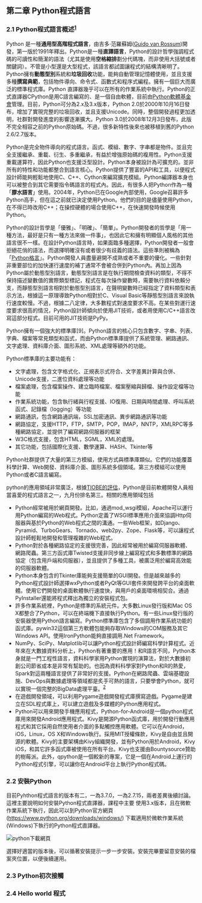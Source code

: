 ## 第二章 Python程式語言

### 2.1 Python程式語言概述<sup>[1]</sup>
Python 是一種**通用型高階程式語言**，由吉多·范羅蘇姆([Guido van Rossum](https://zh.wikipedia.org/zh-tw/%E5%90%89%E5%A4%9A%C2%B7%E8%8C%83%E7%BD%97%E8%8B%8F%E5%A7%86))開發，第一版於1991年釋出。Python是一種**直譯語言**，Python的設計哲學強調程式碼的可讀性和簡潔的語法（尤其是使用**空格縮排**劃分代碼塊，而非使用大括號或者關鍵詞）。不管是小型還是大型程式，該語言都試圖讓程式的結構清晰明了。Python擁有**動態型別**系統和**垃圾回收**功能，能夠自動管理記憶體使用，並且支援多種**撰寫典範**，包括物件導向、命令式、函數式和程序式編程。擁有一個巨大而廣泛的標準程式庫。Python 直譯器幾乎可以在所有的作業系統中執行。Python的正式直譯器CPython是用C語言編寫的、是一個自由軟體，目前由[Python軟體基金會](http://python.org)管理。目前，Python可分為2.x及3.x版本，Python 2.0於2000年10月16日發布，增加了實現完整的垃圾回收，並且支援Unicode。同時，整個開發過程更加透明，社群對開發進度的影響逐漸擴大。Python 3.0於2008年12月3日發布，此版不完全相容之前的Python原始碼。不過，很多新特性後來也被移植到舊的Python 2.6/2.7版本。

Python是完全物件導向的程式語言。函式、模組、數字、字串都是物件。並且完全支援繼承、重載、衍生、多重繼承，有益於增強原始碼的複用性。Python支援重載運算符，因此Python也支援泛型設計。Python本身被設計為可擴充的。並非所有的特性和功能都整合到語言核心。Python提供了豐富的API和工具，以便程式設計師能夠輕鬆地使用C、C++、Cython來編寫擴充模組。Python編譯器本身也可以被整合到其它需要指令碼語言的程式內。因此，有很多人把Python作為一種「**膠水語言**」使用。2004年，Python已在Google內部使用，Google召募許多Python高手，但在這之前就已決定使用Python。他們的目的是儘量使用Python，在不得已時改用C++；在操控硬體的場合使用C++，在快速開發時候使用Python。

Python的設計哲學是「優雅」、「明確」、「簡單」。Python開發者的哲學是「用一種方法，最好是只有一種方法來做一件事」，也因此它和擁有明顯個人風格的其他語言很不一樣。在設計Python語言時，如果面臨多種選擇，Python開發者一般會拒絕花俏的語法，而選擇明確沒有或者很少有歧義的語法。這些準則被稱為「[Python格言](http://wiki.python.org.tw/The%20Zen%20Of%20Python)」。Python開發人員盡量避開不成熟或者不重要的優化。一些針對非重要部位的加快運行速度的補丁通常不會被合併到Python內。再加上因為Python屬於動態型別語言，動態型別語言是在執行期間檢查資料的類型，不得不保持描述變數值的實際類型標記，程式在每次操作變數時，需要執行資料依賴分支，而靜態型別語言相對於動態型別語言，在聲明變數時已經指定了資料類型和表示方法，根據這一原理導致Python相對於C、Visual Basic等靜態型別語言來說執行速度較慢。不過，根據二八定律，大多數程式對速度要求不高。在某些對運行速度要求很高的情況，Python設計師傾向於使用JIT技術，或者用使用C/C++語言改寫這部分程式。目前可用的JIT技術是PyPy。

Python擁有一個強大的標準庫[9]。Python語言的核心只包含數字、字串、列表、字典、檔案等常見類型和函式，而由Python標準庫提供了系統管理、網路通訊、文字處理、資料庫介面、圖形系統、XML處理等額外的功能。

Python標準庫的主要功能有：

* 文字處理，包含文字格式化、正規表示式符合、文字差異計算與合併、Unicode支援，二進位資料處理等功能
* 檔案處理，包含檔案操作、建立臨時檔案、檔案壓縮與歸檔、操作設定檔等功能
* 作業系統功能，包含執行緒與行程支援、IO復用、日期與時間處理、呼叫系統函式、記錄檔（logging）等功能
* 網路通訊，包含網路通訊端，SSL加密通訊、異步網路通訊等功能
* 網路協定，支援HTTP，FTP，SMTP，POP，IMAP，NNTP，XMLRPC等多種網路協定，並提供了編寫網路伺服器的框架
* W3C格式支援，包含HTML，SGML，XML的處理。
* 其它功能，包括國際化支援、數學運算、HASH、Tkinter等

Python社群提供了大量的第三方模組，使用方式與標準庫類似。它們的功能覆蓋科學計算、Web開發、資料庫介面、圖形系統多個領域。第三方模組可以使用Python或者C語言編寫。

python的應用領域非常廣泛，根據[TIOBE的評估](https://www.tiobe.com/tiobe-index/)，Python是目前軟體開發人員相當喜愛的程式語言之一，九月份排名第三。相關的應用領域包括

* Python經常被用於網頁開發。比如，通過mod_wsgi模組，Apache可以運行用Python編寫的Web程式。Python定義了WSGI標準應用介面來協調Http伺服器與基於Python的Web程式之間的溝通。一些Web框架，如Django、Pyramid、TurboGears、Tornado、web2py、Zope、Flask等，可以讓程式設計師輕鬆地開發和管理複雜的Web程式。
* Python對於各種網路協定的支援很完善，因此經常被用於編寫伺服器軟體、網路爬蟲。第三方函式庫Twisted支援非同步線上編寫程式和多數標準的網路協定（包含用戶端和伺服器），並且提供了多種工具，被廣泛用於編寫高效能的伺服器軟體。
* Python本身包含的Tkinter庫能夠支援簡單的GUI開發。但是越來越多的Python程式設計師選擇wxPython或者PyQt等GUI套件來開發跨平台的桌面軟體。使用它們開發的桌面軟體執行速度快，與用戶的桌面環境相契合。通過PyInstaller還能將程式釋出為獨立的安裝程式包。
* 許多作業系統裡，Python是標準的系統元件。大多數Linux發行版和Mac OS X都整合了Python，可以在終端機下直接執行Python。有一些Linux發行版的安裝器使用Python語言編寫。Python標準庫包含了多個調用作業系統功能的函式庫。pywin32這個第三方軟體包能夠存取Windows的COM服務及其它Windows API。使用IronPython能夠直接調用.Net Framework。
* NumPy、SciPy、Matplotlib可以讓Python程式設計師編寫科學計算程式。近年來在大數據資料分析上，Python有著重要的應用！和R語言不同，Python本身就是一門工程性語言，資料科學家用Python實現的演算法，對於大數據初創公司節省成本是非常有幫助的。也因為資料科學家對Python和R的熱愛，Spark對這兩種語言提供了非常好的支援。Python在網路爬蟲、雲端基礎設施、DevOps與數據處理等領域都是炙手可熱的語言，只要學會Python，就可以實現一個完整的BigData處理平臺。<sup>[2]</sup>
* 在遊戲開發領域，可以利用Pygame遊戲開發程式庫撰寫遊戲。Pygame是建立在SDL程式庫上，可以建立遊戲及多媒體的Python應用程式。
* Python可以用來開發手機應用程式，Python-for-Android是一個python程式庫用來開發Android應用程式。Kivy是開源Python函式庫，用於開發行動應用程式和其它採用自然使用者介面的多點觸控應用軟體。它可以在Android，iOS，Linux，OS X和Windows執行。採用MIT授權條款，Kivy是自由並且開源的軟體。Kivy的主要架構由Kivy組織開發，並有Python用於Android，Kivy iOS，和其它許多函式庫被使用在所有平台。Kivy也支援由Bountysource贊助的樹莓派。此外，qpython是一個較新的專案，它是一個在Android上運行的Python程式引擎，可以讓你在Android平台上執行Python程式碼。

### 2.2 安裝Python

目前Pyhthon程式語言的版本有二，一為3.7.0，一為2.7.15，兩者差異後續討論。這裡主要說明如何安裝Python程式直譯器，課程中主要
使用3.x版本，且在微軟作業系統下執行，因此可以到Python官方網頁(https://www.python.org/downloads/windows/) 下載適用於微軟作業系統(Windows)下執行的Python程式直譯器。

![python下載網頁](figs/fig2-1.png)

選擇好適當的版本後，可以循著安裝提示一步一步安裝。安裝完畢要留意安裝的檔案夾位置，以便後續運用。

### 2.3 Python初次接觸
### 2.4 Hello world 程式

[1]: https://zh.wikipedia.org/wiki/Python
[2]: https://www.uuu.com.tw/Public/content/Edm/150817_Python1.htm
